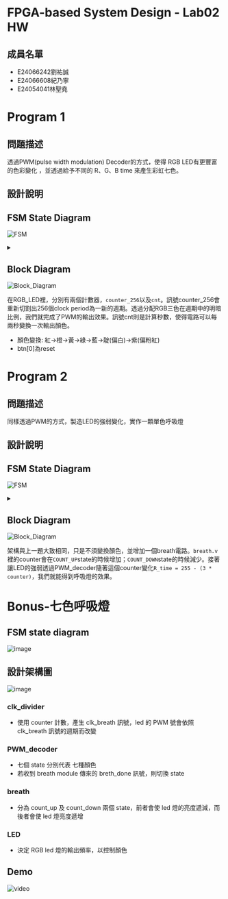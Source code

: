 # FPGA-based System Design - Lab02 HW

## 成員名單
* E24066242劉祐誠
* E24066608紀乃寧
* E24054041林聖堯

# Program 1
## 問題描述
透過PWM(pulse width modulation) Decoder的方式，使得 RGB LED有更豐富的色彩變化 ，並透過給予不同的 R、G、B time 來產生彩虹七色。
## 設計說明
## FSM State Diagram

![FSM](./program1/img/FSM.PNG)
<details>
<summary></summary>

<a href=https://graphviz.readthedocs.io/en/stable/examples.html>tutorial</a><br>
code:<br>

```python
from graphviz import Digraph
g = Digraph('G', filename='fsm.png')
g.node("RGB_LED","RGB_LED")
g.node("reset","reset")
g.node("++color","++color(chage color)")
g.edge("RGB_LED","++color",label="cnt=2sec")
g.edge("++color","RGB_LED",label="cnt!=2sec")
g.edge("RGB_LED","reset",label="rst=1")
g.edge("reset","RGB_LED",label="rst=0")
g.view()
```
</details>

## Block Diagram
![Block_Diagram](./program1/img/block_diagram.PNG)

在RGB_LED裡，分別有兩個計數器，`counter_256`以及`cnt`。訊號counter_256會重新切割出256個clock period為一新的週期。透過分配RGB三色在週期中的明暗比例，我們就完成了PWM的輸出效果。訊號cnt則是計算秒數，使得電路可以每兩秒變換一次輸出顏色。
* 顏色變換: 紅->橙->黃->綠->藍->靛(偏白)->紫(偏粉紅)
* btn[0]為reset

# Program 2
## 問題描述
同樣透過PWM的方式，製造LED的強弱變化，實作一顆單色呼吸燈

## 設計說明
## FSM State Diagram
![FSM](./program2/image/FSM.PNG)
<details>
<summary></summary>

code:<br>

```python
from graphviz import Digraph
g = Digraph('G', filename='fsm.png')
g.attr(compound='true')
with g.subgraph(name='cluster_breath') as b:
	b.node("INIT","INIT")
	b.node("COUNT_UP","COUNT_UP")
	b.node("COUNT_DOWN","COUNT_DOWN")
	b.edge("INIT","COUNT_UP",label="(next_clk)")
	b.edge("COUNT_UP","COUNT_DOWN",label="counter == max_count")
	b.edge("COUNT_UP","COUNT_UP",label="counter != max_count")
	b.edge("COUNT_DOWN","COUNT_UP",label="counter == 0")
	b.edge("COUNT_DOWN","COUNT_DOWN",label="counter != 0")
	b.attr(label='breath.v')

with g.subgraph(name='cluster_divider') as d:
	d.node("INIT2","DIVIDER")
	d.attr(label="clk_divider.v")


with g.subgraph(name="cluster_LED") as l:
	l.node("COUNTER","COUNTER_256")
	l.edge("COUNTER","COUNTER",label="+1")
	l.attr(label="LED.v")


g.edge("INIT","COUNTER",ltail="cluster_breath",lhead="cluster_LED",label="R/G/B_time")
g.edge("INIT2","INIT",ltail="cluster_divider",lhead="cluster_breath",label="clk_breath")
g.view()
```
</details>

## Block Diagram
![Block_Diagram](./program2/image/pg2_arch.png)

架構與上一題大致相同，只是不須變換顏色，並增加一個breath電路。`breath.v`裡的counter會在`COUNT_UP`state的時候增加；`COUNT_DOWN`state的時候減少。接著讓LED的強弱透過PWM_decoder隨著這個counter變化`R_time = 255 - (3 * counter)`，我們就能得到呼吸燈的效果。


# Bonus-七色呼吸燈
## FSM state diagram
![image](./bonus/image/PWM_state.png)
## 設計架構圖
![image](./bonus/image/arch.png)

### clk_divider
- 使用 counter 計數，產生 clk_breath 訊號，led 的 PWM 號會依照 clk_breath 訊號的週期而改變

### PWM_decoder
- 七個 state 分別代表 七種顏色
- 若收到 breath module 傳來的 breth_done 訊號，則切換 state 

### breath
- 分為 count_up 及 count_down 兩個 state，前者會使 led 燈的亮度遞減，而後者會使 led 燈亮度遞增

### LED
- 決定 RGB led 燈的輸出頻率，以控制顏色

## Demo

![video](./bonus/image/demo.gif)
